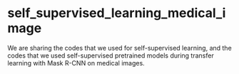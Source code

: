 # self_supervised_learning_medical_image

We are sharing the codes that we used for self-supervised learning, and the codes that we used self-supervised pretrained models during transfer learning with Mask R-CNN on medical images.
